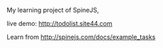 My learning project of SpineJS, 

live demo: http://todolist.site44.com

Learn from http://spinejs.com/docs/example_tasks